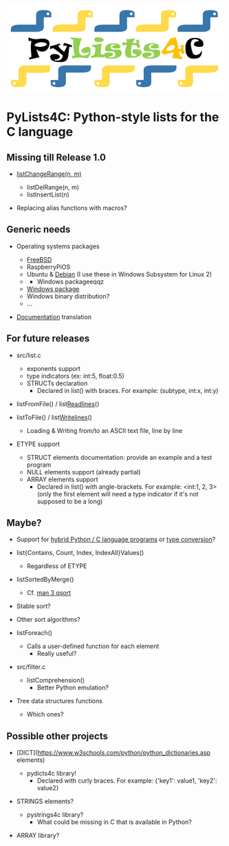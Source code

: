 ![alt text](https://github.com/HubTou/PyLists4C/blob/main/logo/pylists4c-logo.png "PyLists4C: Python-style lists for the C language")
# PyLists4C: Python-style lists for the C language

## Missing till Release 1.0
* [listChangeRange(n, m)](https://www.w3schools.com/python/trypython.asp?filename=demo_list_change_range)
  * listDelRange(n, m)
  * listInsertList(n)

* Replacing alias functions with macros?

## Generic needs
* Operating systems packages
  * [FreeBSD](https://docs.freebsd.org/en/books/porters-handbook/book/)
  * RaspberryPiOS
  * Ubuntu & [Debian](https://www.debian.org/doc/manuals/maint-guide/) (I use these in Windows Subsystem for Linux 2)
  * * Windows packageeqqz
  * [Windows package](https://learn.microsoft.com/en-us/windows/package-manager/package/repository)
  * Windows binary distribution?
  * ...

* [Documentation](DOC.md) translation

## For future releases
* src/list.c
  * exponents support
  * type indicators (ex: int:5, float:0.5)
  * STRUCTs declaration
    * Declared in list() with braces. For example: (subtype, int:x, int:y)

* listFromFile() / list[Readlines](https://docs.python.org/3/library/io.html?highlight=readlines#io.IOBase.readlines)()
* listToFile() / list[Writelines](https://docs.python.org/3/library/io.html?highlight=writelines#io.IOBase.writelines)()
  * Loading & Writing from/to an ASCII text file, line by line

* ETYPE support
  * STRUCT elements documentation: provide an example and a test program 
  * NULL elements support (already partial)
  * ARRAY elements support
    * Declared in list() with angle-brackets. For example: <int:1, 2, 3> (only the first element will need a type indicator if it's not supposed to be a long) 

## Maybe?
* Support for [hybrid Python / C language programs](https://docs.python.org/3/extending/extending.html) or [type conversion](https://docs.python.org/3/library/ctypes.html#module-ctypes)?

* list{Contains, Count, Index, IndexAll}Values()
  * Regardless of ETYPE

* listSortedByMerge()
  * Cf. [man 3 qsort](https://www.freebsd.org/cgi/man.cgi?query=qsort&sektion=3)
* Stable sort?
* Other sort algorithms?

* listForeach()
  * Calls a user-defined function for each element
    * Really useful?

* src/filter.c
  * listComprehension()
    * Better Python emulation?

* Tree data structures functions
  * Which ones?

## Possible other projects
* [DICT](https://www.w3schools.com/python/python_dictionaries.asp elements)
  * pydicts4c library!
    * Declared with curly braces. For example: {\'key1\': value1, \'key2\': value2}

* STRINGS elements?
  * pystrings4c library?
    * What could be missing in C that is available in Python?

* ARRAY library?
